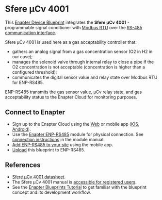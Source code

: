 # Sfere µCv 4001

This [Enapter Device Blueprint](https://github.com/Enapter/wip-marketplace#blue_book-enapter-device-blueprints) integrates the **Sfere µCv 4001** - programmable signal conditioner with [Modbus RTU](https://developers.enapter.com/docs/reference/ucm/modbus) over the [RS-485 communication interface](https://developers.enapter.com/docs/reference/ucm/rs485).

Sfere µCv 4001 is used here as a gas acceptability controller that:

- gathers an analog signal from a gas concentration sensor (O2 in H2 in our case);
- manages the solenoid valve through internal relay to close a pipe if the O2 concentration is not acceptable (concentration is higher than a configured threshold);
- communicates the digital sensor value and relay state over Modbus RTU for ENP-RS485.

ENP-RS485 transmits the gas sensor value, µCv relay state, and gas acceptability status to the Enapter Cloud for monitoring purposes.

## Connect to Enapter

- Sign up to the Enapter Cloud using the [Web](https://cloud.enapter.com/) or mobile app ([iOS](https://apps.apple.com/app/id1388329910), [Android](https://play.google.com/store/apps/details?id=com.enapter&hl=en)).
- Use the [Enapter ENP-RS485](https://handbook.enapter.com/modules/ENP-RS485/ENP-RS485.html) module for physical connection. See [connection instructions](https://handbook.enapter.com/modules/ENP-RS485/ENP-RS485.html#connection-examples) in the module manual.
- [Add ENP-RS485 to your site](https://handbook.enapter.com/software/mobile/android_mobile_app.html#adding-sites-and-devices) using the mobile app.
- [Upload](https://developers.enapter.com/docs/tutorial/uploading-blueprint/) this blueprint to ENP-RS485.

## References

- [Sfere µCv 4001 datasheet](https://ardetem-sfere.com/download/5424/TPIv4001-%C2%B5Cv4001-com-EN.pdf).
- The Sfere µCv 4001 manual is [accessible for registered users](https://ardetem-sfere.com/en/tpiv-4001-%c2%b5cv-4001/).
- See the [Enapter Blueprints Tutorial](https://developers.enapter.com/docs/) to get familiar with the blueprint concept and its development workflow.

